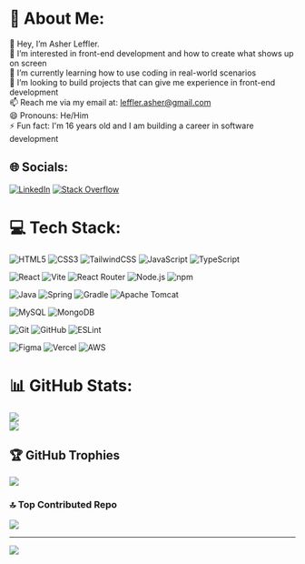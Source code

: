 # 💫 About Me:
👋 Hey, I’m Asher Leffler.<br>👀 I’m interested in front-end development and how to create what shows up on screen<br>🌱 I’m currently learning how to use coding in real-world scenarios<br>💞️ I’m looking to build projects that can give me experience in front-end development<br>📫 Reach me via my email at: leffler.asher@gmail.com<br>😄 Pronouns: He/Him<br>⚡ Fun fact: I'm 16 years old and I am building a career in software development


## 🌐 Socials:
[![LinkedIn](https://img.shields.io/badge/LinkedIn-%230077B5.svg?logo=linkedin&logoColor=white)](https://linkedin.com/in/asher-e-leffler) [![Stack Overflow](https://img.shields.io/badge/-Stackoverflow-FE7A16?logo=stack-overflow&logoColor=white)](https://stackoverflow.com/users/26397641) 

# 💻 Tech Stack:  
![HTML5](https://img.shields.io/badge/html5-%23E34F26.svg?style=for-the-badge&logo=html5&logoColor=white) ![CSS3](https://img.shields.io/badge/css3-%231572B6.svg?style=for-the-badge&logo=css3&logoColor=white) ![TailwindCSS](https://img.shields.io/badge/tailwindcss-%2338B2AC.svg?style=for-the-badge&logo=tailwind-css&logoColor=white) ![JavaScript](https://img.shields.io/badge/javascript-%23323330.svg?style=for-the-badge&logo=javascript&logoColor=%23F7DF1E) ![TypeScript](https://img.shields.io/badge/typescript-%23007ACC.svg?style=for-the-badge&logo=typescript&logoColor=white)

![React](https://img.shields.io/badge/react-%2320232a.svg?style=for-the-badge&logo=react&logoColor=%2361DAFB) ![Vite](https://img.shields.io/badge/vite-%23646CFF.svg?style=for-the-badge&logo=vite&logoColor=white) ![React Router](https://img.shields.io/badge/React_Router-CA4245?style=for-the-badge&logo=react-router&logoColor=white) ![Node.js](https://img.shields.io/badge/node.js-%2343853D.svg?style=for-the-badge&logo=node.js&logoColor=white) ![npm](https://img.shields.io/badge/npm-%23CB3837.svg?style=for-the-badge&logo=npm&logoColor=white) 

![Java](https://img.shields.io/badge/java-%23ED8B00.svg?style=for-the-badge&logo=openjdk&logoColor=white) ![Spring](https://img.shields.io/badge/spring-%236DB33F.svg?style=for-the-badge&logo=spring&logoColor=white) ![Gradle](https://img.shields.io/badge/gradle-%2302303A.svg?style=for-the-badge&logo=gradle&logoColor=white) ![Apache Tomcat](https://img.shields.io/badge/apache_tomcat-%23F8DC75.svg?style=for-the-badge&logo=apache-tomcat&logoColor=black)  

![MySQL](https://img.shields.io/badge/mysql-%234479A1.svg?style=for-the-badge&logo=mysql&logoColor=white) ![MongoDB](https://img.shields.io/badge/MongoDB-%234ea94b.svg?style=for-the-badge&logo=mongodb&logoColor=white)

![Git](https://img.shields.io/badge/git-%23F05033.svg?style=for-the-badge&logo=git&logoColor=white) ![GitHub](https://img.shields.io/badge/github-%23121011.svg?style=for-the-badge&logo=github&logoColor=white) ![ESLint](https://img.shields.io/badge/eslint-%234B32C3.svg?style=for-the-badge&logo=eslint&logoColor=white)  

![Figma](https://img.shields.io/badge/figma-%23F24E1E.svg?style=for-the-badge&logo=figma&logoColor=white) ![Vercel](https://img.shields.io/badge/vercel-%23000000.svg?style=for-the-badge&logo=vercel&logoColor=white) ![AWS](https://img.shields.io/badge/AWS-%23FF9900.svg?style=for-the-badge&logo=amazon-aws&logoColor=white)  

# 📊 GitHub Stats:
![](https://github-readme-stats.vercel.app/api?username=AsherLeffler&theme=radical&hide_border=true&include_all_commits=true&count_private=false)<br/>
![](https://github-readme-streak-stats.herokuapp.com/?user=AsherLeffler&theme=radical&hide_border=true)<br/>

## 🏆 GitHub Trophies
![](https://github-profile-trophy.vercel.app/?username=AsherLeffler&theme=radical&no-frame=true&no-bg=false&margin-w=4)

### 🔝 Top Contributed Repo
![](https://github-contributor-stats.vercel.app/api?username=AsherLeffler&limit=5&theme=radical&hide_border=true&combine_all_yearly_contributions=true)

---
[![](https://visitcount.itsvg.in/api?id=AsherLeffler&icon=0&color=0)](https://visitcount.itsvg.in)

<!-- Proudly created with GPRM ( https://gprm.itsvg.in ) -->
